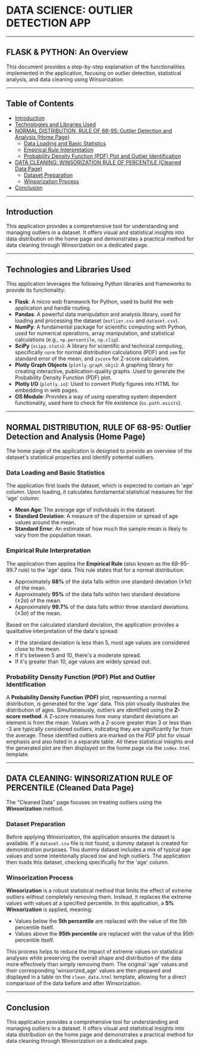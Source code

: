 # DATA SCIENCE: OUTLIER DETECTION APP
---
## FLASK & PYTHON: An Overview

This document provides a step-by-step explanation of the functionalities implemented in the application, focusing on outlier detection, statistical analysis, and data cleaning using Winsorization.

---
## Table of Contents
- [Introduction](#introduction)
- [Technologies and Libraries Used](#technologies-and-libraries-used)
- [NORMAL DISTRIBUTION, RULE OF 68-95: Outlier Detection and Analysis (Home Page)](#normal-distribution-rule-of-68-95-outlier-detection-and-analysis-home-page)
  - [Data Loading and Basic Statistics](#data-loading-and-basic-statistics)
  - [Empirical Rule Interpretation](#empirical-rule-interpretation)
  - [Probability Density Function (PDF) Plot and Outlier Identification](#probability-density-function-pdf-plot-and-outlier-identification)
- [DATA CLEANING: WINSORIZATION RULE OF PERCENTILE (Cleaned Data Page)](#data-cleaning-winsorization-rule-of-percentile-cleaned-data-page)
  - [Dataset Preparation](#dataset-preparation)
  - [Winsorization Process](#winsorization-process)
- [Conclusion](#conclusion)

---
## Introduction
This application provides a comprehensive tool for understanding and managing outliers in a dataset. It offers visual and statistical insights into data distribution on the home page and demonstrates a practical method for data cleaning through Winsorization on a dedicated page.

---
## Technologies and Libraries Used
This application leverages the following Python libraries and frameworks to provide its functionality:

* **Flask**: A micro web framework for Python, used to build the web application and handle routing.
* **Pandas**: A powerful data manipulation and analysis library, used for loading and processing the dataset (`outlier.csv` and `dataset.csv`).
* **NumPy**: A fundamental package for scientific computing with Python, used for numerical operations, array manipulation, and statistical calculations (e.g., `np.percentile`, `np.clip`).
* **SciPy** (`scipy.stats`): A library for scientific and technical computing, specifically `norm` for normal distribution calculations (PDF) and `sem` for standard error of the mean, and `zscore` for Z-score calculation.
* **Plotly Graph Objects** (`plotly.graph_objs`): A graphing library for creating interactive, publication-quality graphs. Used to generate the Probability Density Function (PDF) plot.
* **Plotly I/O** (`plotly.io`): Used to convert Plotly figures into HTML for embedding in web pages.
* **OS Module**: Provides a way of using operating system dependent functionality, used here to check for file existence (`os.path.exists`).

---
## NORMAL DISTRIBUTION, RULE OF 68-95: Outlier Detection and Analysis (Home Page)
The home page of the application is designed to provide an overview of the dataset's statistical properties and identify potential outliers.

### Data Loading and Basic Statistics
The application first loads the dataset, which is expected to contain an 'age' column. Upon loading, it calculates fundamental statistical measures for the 'age' column:

* **Mean Age**: The average age of individuals in the dataset.
* **Standard Deviation**: A measure of the dispersion or spread of age values around the mean.
* **Standard Error**: An estimate of how much the sample mean is likely to vary from the population mean.

### Empirical Rule Interpretation
The application then applies the **Empirical Rule** (also known as the 68-95-99.7 rule) to the 'age' data. This rule states that for a normal distribution:

* Approximately **68%** of the data falls within one standard deviation ($\pm1\sigma$) of the mean.
* Approximately **95%** of the data falls within two standard deviations ($\pm2\sigma$) of the mean.
* Approximately **99.7%** of the data falls within three standard deviations ($\pm3\sigma$) of the mean.

Based on the calculated standard deviation, the application provides a qualitative interpretation of the data's spread:

* If the standard deviation is less than 5, most age values are considered close to the mean.
* If it's between 5 and 10, there's a moderate spread.
* If it's greater than 10, age values are widely spread out.

### Probability Density Function (PDF) Plot and Outlier Identification
A **Probability Density Function (PDF)** plot, representing a normal distribution, is generated for the 'age' data. This plot visually illustrates the distribution of ages.
Simultaneously, outliers are identified using the **Z-score method**. A Z-score measures how many standard deviations an element is from the mean. Values with a Z-score greater than 3 or less than -3 are typically considered outliers, indicating they are significantly far from the average. These identified outliers are marked on the PDF plot for visual emphasis and also listed in a separate table.
All these statistical insights and the generated plot are then displayed on the home page via the `index.html` template.

---
## DATA CLEANING: WINSORIZATION RULE OF PERCENTILE (Cleaned Data Page)
The "Cleaned Data" page focuses on treating outliers using the **Winsorization** method.

### Dataset Preparation
Before applying Winsorization, the application ensures the dataset is available. If a `dataset.csv` file is not found, a dummy dataset is created for demonstration purposes. This dummy dataset includes a mix of typical age values and some intentionally placed low and high outliers. The application then loads this dataset, checking specifically for the 'age' column.

### Winsorization Process
**Winsorization** is a robust statistical method that limits the effect of extreme outliers without completely removing them. Instead, it replaces the extreme values with values at a specified percentile. In this application, a **5% Winsorization** is applied, meaning:

* Values below the **5th percentile** are replaced with the value of the 5th percentile itself.
* Values above the **95th percentile** are replaced with the value of the 95th percentile itself.

This process helps to reduce the impact of extreme values on statistical analyses while preserving the overall shape and distribution of the data more effectively than simply removing them.
The original 'age' values and their corresponding 'winsorized_age' values are then prepared and displayed in a table on the `clean_data.html` template, allowing for a direct comparison of the data before and after Winsorization.

---
## Conclusion
This application provides a comprehensive tool for understanding and managing outliers in a dataset. It offers visual and statistical insights into data distribution on the home page and demonstrates a practical method for data cleaning through Winsorization on a dedicated page.

